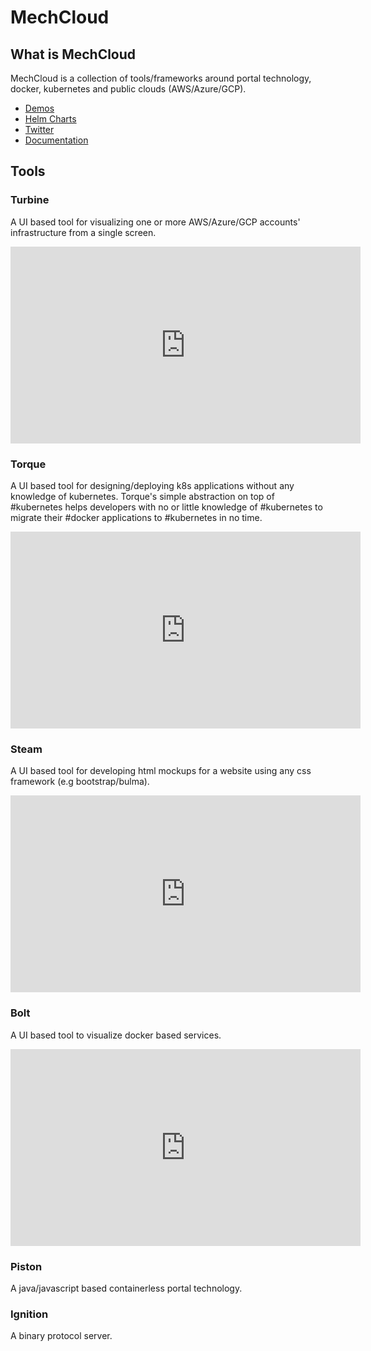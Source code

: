 # MechCloud

## What is MechCloud
MechCloud is a collection of tools/frameworks around portal technology, docker, kubernetes and public clouds (AWS/Azure/GCP). 
* [Demos](https://tinyurl.com/ycrzvje7)
* [Helm Charts](https://github.com/mechcloud/mechcloud-helm-charts)
* [Twitter](https://twitter.com/mech_cloud)
* [Documentation](https://mechcloud.gitbook.io/mechcloud)


## Tools
### Turbine
A UI based tool for visualizing one or more AWS/Azure/GCP accounts' infrastructure from a single screen.

<iframe width="560" height="315" src="https://www.youtube.com/embed/aD-BYCE-oy8" frameborder="0" allow="accelerometer; autoplay; clipboard-write; encrypted-media; gyroscope; picture-in-picture" allowfullscreen></iframe>

### Torque
A UI based tool for designing/deploying k8s applications without any knowledge of kubernetes. Torque's simple abstraction on top of #kubernetes helps developers with no or little knowledge of #kubernetes to migrate their #docker applications to #kubernetes in no time.

<iframe width="560" height="315" src="https://www.youtube.com/embed/kkB7aNI3oek" frameborder="0" allow="accelerometer; autoplay; encrypted-media; gyroscope; picture-in-picture" allowfullscreen></iframe>

### Steam
A UI based tool for developing html mockups for a website using any css framework (e.g bootstrap/bulma).

<iframe width="560" height="315" src="https://www.youtube.com/embed/noBoPJf3VhA" frameborder="0" allow="accelerometer; autoplay; clipboard-write; encrypted-media; gyroscope; picture-in-picture" allowfullscreen></iframe>

### Bolt
A UI based tool to visualize docker based services.

<iframe width="560" height="315" src="https://www.youtube.com/embed/0MQy0DwUyi0" frameborder="0" allow="accelerometer; autoplay; clipboard-write; encrypted-media; gyroscope; picture-in-picture" allowfullscreen></iframe>

### Piston
A java/javascript based containerless portal technology.

### Ignition
A binary protocol server.
